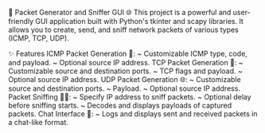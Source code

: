 🚀 Packet Generator and Sniffer GUI 🌐
This project is a powerful and user-friendly GUI application built with Python's tkinter and scapy libraries. It allows you to create, send, and sniff network packets of various types (ICMP, TCP, UDP).

✨ Features
ICMP Packet Generation 📡:
  ~ Customizable ICMP type, code, and payload.
  ~ Optional source IP address.
TCP Packet Generation 🔗:
  ~ Customizable source and destination ports.
  ~ TCP flags and payload.
  ~ Optional source IP address.
UDP Packet Generation 🌐:
  ~ Customizable source and destination ports.
  ~ Payload.
  ~ Optional source IP address.
Packet Sniffing 🕵️‍♂️:
  ~ Specify IP address to sniff packets.
  ~ Optional delay before sniffing starts.
  ~ Decodes and displays payloads of captured packets.
Chat Interface 💬:
  ~ Logs and displays sent and received packets in a chat-like format.
